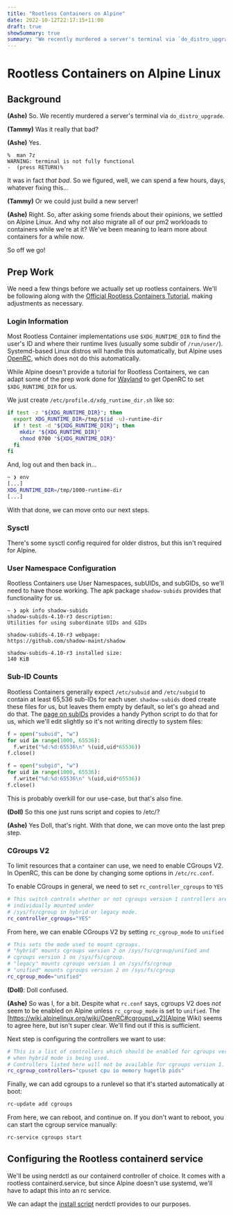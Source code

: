 ```yaml
---
title: "Rootless Containers on Alpine"
date: 2022-10-12T22:17:15+11:00
draft: true
showSummary: true
summary: "We recently murdered a server's terminal via `do_distro_upgrade`, and thought it'd be a good time to learn more about containers and Alpine."
---
```


# Rootless Containers on Alpine Linux

## Background
**(Ashe)**
So. We recently murdered a server's terminal via `do_distro_upgrade`.

**(Tammy)** Was it really that bad?

**(Ashe)** Yes.

```
%  man 7z                               
WARNING: terminal is not fully functional
-  (press RETURN)%
```
It was in fact *that bad*. So we figured, well, we can spend a few hours, days, whatever fixing this...

**(Tammy)** Or we could just build a new server!

**(Ashe)** Right.
So, after asking some friends about their opinions, we settled on Alpine Linux. And why not also migrate all of our pm2 workloads to containers while we're at it? We've been meaning to learn more about containers for a while now.

So off we go!

## Prep Work

We need a few things before we actually set up rootless containers. We'll be following along with the [Official Rootless Containers Tutorial](https://rootlesscontaine.rs/getting-started/common/), making adjustments as necessary.

### Login Information

Most Rootless Container implementations use `$XDG_RUNTIME_DIR` to find the user's ID and where their runtime lives (usually some subdir of `/run/user/`).
Systemd-based Linux distros will handle this automatically, but Alpine uses [OpenRC](https://wiki.alpinelinux.org/wiki/OpenRC), which does not do this automatically.

While Alpine doesn't provide a tutorial for Rootless Containers, we can adapt some of the prep work done for [Wayland](https://wiki.alpinelinux.org/wiki/Wayland) to get OpenRC to set `$XDG_RUNTIME_DIR` for us.

We just create `/etc/profile.d/xdg_runtime_dir.sh` like so:
```sh
if test -z "${XDG_RUNTIME_DIR}"; then
  export XDG_RUNTIME_DIR=/tmp/$(id -u)-runtime-dir
  if ! test -d "${XDG_RUNTIME_DIR}"; then
    mkdir "${XDG_RUNTIME_DIR}"
    chmod 0700 "${XDG_RUNTIME_DIR}"
  fi
fi
```
And, log out and then back in...
```sh
~ ❯ env
[...]
XDG_RUNTIME_DIR=/tmp/1000-runtime-dir
[...]
```

With that done, we can move onto our next steps.

### Sysctl
There's some sysctl config required for older distros, but this isn't required for Alpine.

### User Namespace Configuration
Rootless Containers use User Namespaces, subUIDs, and subGIDs, so we'll need to have those working. 
The apk package `shadow-subids` provides that functionality for us.
```
~ ❯ apk info shadow-subids
shadow-subids-4.10-r3 description:
Utilities for using subordinate UIDs and GIDs

shadow-subids-4.10-r3 webpage:
https://github.com/shadow-maint/shadow

shadow-subids-4.10-r3 installed size:
140 KiB
```

### Sub-ID Counts
Rootless Containers generally expect `/etc/subuid` and `/etc/subgid` to contain at least 65,536 sub-IDs for each user.
`shadow-subids` doed create these files for us, but leaves them empty by default, so let's go ahead and do that.
The [page on subIDs](https://rootlesscontaine.rs/getting-started/common/subuid/) provides a handy Python script to do that for us, which we'll edit slightly so it's not writing directly to system files:
```python
f = open("subuid", "w")
for uid in range(1000, 65536):
  f.write("%d:%d:65536\n" %(uid,uid*65536))
f.close()

f = open("subgid", "w")
for uid in range(1000, 65536):
  f.write("%d:%d:65536\n" %(uid,uid*65536))
f.close()
```
This is probably overkill for our use-case, but that's also fine.

**(Doll)** So this one just runs script and copies to /etc/?

**(Ashe)** Yes Doll, that's right.
With that done, we can move onto the last prep step.

### CGroups V2
To limit resources that a container can use, we need to enable CGroups V2. In OpenRC, this can be done by changing some options in `/etc/rc.conf`.

To enable CGroups in general, we need to set `rc_controller_cgroups` to `YES`
```sh
# This switch controls whether or not cgroups version 1 controllers are
# individually mounted under
# /sys/fs/cgroup in hybrid or legacy mode.
rc_controller_cgroups="YES"
```
From here, we can enable CGroups V2 by setting `rc_cgroup_mode` to `unified`
```sh
# This sets the mode used to mount cgroups.
# "hybrid" mounts cgroups version 2 on /sys/fs/cgroup/unified and
# cgroups version 1 on /sys/fs/cgroup.
# "legacy" mounts cgroups version 1 on /sys/fs/cgroup
# "unified" mounts cgroups version 2 on /sys/fs/cgroup
rc_cgroup_mode="unified"
```

**(Doll)**: Doll confused.

**(Ashe)** So was I, for a bit. Despite what `rc.conf` says, cgroups V2 does *not* seem to be enabled on Alpine 
unless `rc_cgroup_mode` is set to `unified`. The [https://wiki.alpinelinux.org/wiki/OpenRC#cgroups\_v2](Alpine Wiki)
seems to agree here, but isn't super clear. We'll find out if this is sufficient.


Next step is configuring the controllers we want to use:
```sh
# This is a list of controllers which should be enabled for cgroups version 2
# when hybrid mode is being used.
# Controllers listed here will not be available for cgroups version 1.
rc_cgroup_controllers="cpuset cpu io memory hugetlb pids"
```
Finally, we can add cgroups to a runlevel so that it's started automatically at boot:
```sh
rc-update add cgroups
```
From here, we can reboot, and continue on. If you don't want to reboot, you can start the cgroup service manually:
```sh
rc-service cgroups start
```


## Configuring the Rootless containerd service
We'll be using nerdctl as our containerd controller of choice. It comes with a rootless containerd.service, but since Alpine doesn't use systemd, we'll have to adapt this into an rc service.

We can adapt the [install script](https://github.com/containerd/nerdctl/blob/48f189a53a24c12838433f5bb5dd57f536816a8a/extras/rootless/containerd-rootless-setuptool.sh) nerdctl provides to our purposes.
